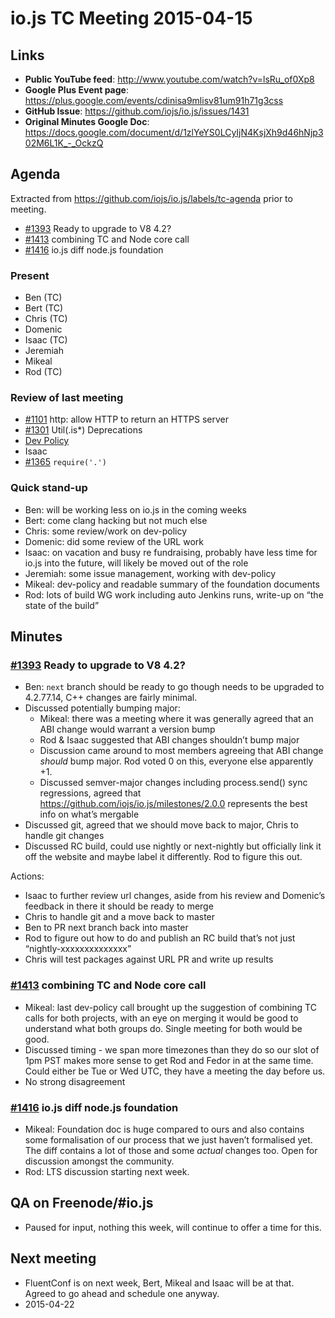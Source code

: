 # io.js TC Meeting 2015-04-15

## Links

* **Public YouTube feed**: http://www.youtube.com/watch?v=lsRu_of0Xp8
* **Google Plus Event page**: https://plus.google.com/events/cdinisa9mlisv81um91h71g3css
* **GitHub Issue**: https://github.com/iojs/io.js/issues/1431
* **Original Minutes Google Doc**: https://docs.google.com/document/d/1zlYeYS0LCyIjN4KsjXh9d46hNjp302M6L1K_-_OckzQ

## Agenda

Extracted from https://github.com/iojs/io.js/labels/tc-agenda prior to meeting.

* [#1393](https://github.com/iojs/io.js/issues/1393) Ready to upgrade to V8 4.2?
* [#1413](https://github.com/iojs/io.js/issues/1413) combining TC and Node core call
* [#1416](https://github.com/iojs/io.js/issues/1416) io.js diff node.js foundation

### Present

* Ben (TC)
* Bert (TC)
* Chris (TC)
* Domenic
* Isaac (TC)
* Jeremiah
* Mikeal
* Rod (TC)

### Review of last meeting

* [#1101](https://github.com/iojs/io.js/pull/1101) http: allow HTTP to return an HTTPS server
* [#1301](https://github.com/iojs/io.js/pull/1301) Util(.is*) Deprecations
* [Dev Policy](https://github.com/jasnell/dev-policy)
* Isaac
* [#1365](https://github.com/iojs/io.js/issues/1356) `require('.')`


### Quick stand-up

* Ben: will be working less on io.js in the coming weeks
* Bert: come clang hacking but not much else
* Chris: some review/work on dev-policy
* Domenic: did some review of the URL work
* Isaac: on vacation and busy re fundraising, probably have less time for io.js into the future, will likely be moved out of the role
* Jeremiah: some issue management, working with dev-policy
* Mikeal: dev-policy and readable summary of the foundation documents
* Rod: lots of build WG work including auto Jenkins runs, write-up on “the state of the build”

## Minutes

### [#1393](https://github.com/iojs/io.js/issues/1393) Ready to upgrade to V8 4.2?

* Ben: `next` branch should be ready to go though needs to be upgraded to 4.2.77.14, C++ changes are fairly minimal.
* Discussed potentially bumping major:
  - Mikeal: there was a meeting where it was generally agreed that an ABI change would warrant a version bump
  - Rod & Isaac suggested that ABI changes shouldn’t bump major
  - Discussion came around to most members agreeing that ABI change _should_ bump major. Rod voted 0 on this, everyone else apparently +1.
  - Discussed semver-major changes including process.send() sync regressions, agreed that https://github.com/iojs/io.js/milestones/2.0.0 represents the best info on what’s mergable
* Discussed git, agreed that we should move back to major, Chris to handle git changes
* Discussed RC build, could use nightly or next-nightly but officially link it off the website and maybe label it differently. Rod to figure this out.

Actions:
 - Isaac to further review url changes, aside from his review and Domenic’s feedback in there it should be ready to merge
 - Chris to handle git and a move back to master
 - Ben to PR next branch back into master
 - Rod to figure out how to do and publish an RC build that’s not just “nightly-xxxxxxxxxxxxxx”
 - Chris will test packages against URL PR and write up results

### [#1413](https://github.com/iojs/io.js/issues/1413) combining TC and Node core call

* Mikeal: last dev-policy call brought up the suggestion of combining TC calls for both projects, with an eye on merging it would be good to understand what both groups do. Single meeting for both would be good.
* Discussed timing - we span more timezones than they do so our slot of 1pm PST makes more sense to get Rod and Fedor in at the same time. Could either be Tue or Wed UTC, they have a meeting the day before us.
* No strong disagreement

### [#1416](https://github.com/iojs/io.js/issues/1416) io.js diff node.js foundation

* Mikeal: Foundation doc is huge compared to ours and also contains some formalisation of our process that we just haven’t formalised yet. The diff contains a lot of those and some _actual_ changes too. Open for discussion amongst the community.
* Rod: LTS discussion starting next week.

## QA on Freenode/#io.js

* Paused for input, nothing this week, will continue to offer a time for this.

## Next meeting

* FluentConf is on next week, Bert, Mikeal and Isaac will be at that. Agreed to go ahead and schedule one anyway.
* 2015-04-22
